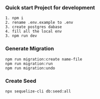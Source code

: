 ### Quick start Project for development

```
1. npm i
2. rename .env.example to .env
3. create postgres dabase
4. fill all the local env
3. npm run dev
```

### Generate Migration

```
npm run migration:create name-file
npm run migration:run
npm run migration:undo
```

### Create Seed

```
npx sequelize-cli db:seed:all
```
